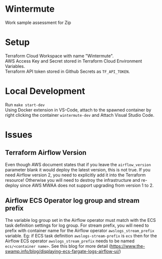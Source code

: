 # Wintermute
Work sample assessment for Zip

# Setup
Terraform Cloud Workspace with name "Wintermute". <br>
AWS Access Key and Secret stored in Terraform Cloud Environment Variables. <br>
Terraform API token stored in Github Secrets as `TF_API_TOKEN`. <br>

# Local Development
Run `make start-dev` <br>
Using Docker extension in VS-Code, attach to the spawned container by right clicking the container `wintermute-dev` and Attach Visual Studio Code.

# Issues
## Terraform Airflow Version
Even though AWS document states that if you leave the `airflow_version` parameter blank it would deploy the latest version, this is not true. If you need Airflow version 2, you need to explicitly add it into the Terraform resource! Otherwise you will need to destroy the infrastructure and re-deploy since AWS MWAA does not support upgrading from version 1 to 2.

## Airflow ECS Operator log group and stream prefix
The variable log group set in the Airflow operator must match with the ECS task definition settings for log group. For stream prefix, you will need to prefix with container name for the Airflow operator `awslogs_stream_prefix` variable. Eg: if ECS task definition `awslogs-stream-prefix` is `ecs` then for the Airflow ECS operator `awslogs_stream_prefix` needs to be named `ecs/<container name>`.
See this blog for more detail (https://www.the-swamp.info/blog/displaying-ecs-fargate-logs-airflow-ui/)
